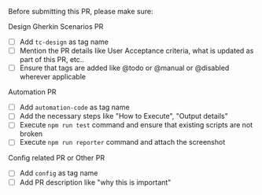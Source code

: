 Before submitting this PR, please make sure:

Design Gherkin Scenarios PR
- [ ] Add `tc-design` as tag name
- [ ] Mention the PR details like User Acceptance criteria, what is updated as part of this PR, etc..
- [ ] Ensure that tags are added like @todo or @manual or @disabled wherever applicable

Automation PR
- [ ] Add `automation-code` as tag name
- [ ] Add the necessary steps like "How to Execute", "Output details"
- [ ] Execute `npm run test` command and ensure that existing scripts are not broken
- [ ] Execute `npm run reporter` command and attach the screenshot

Config related PR or Other PR
- [ ] Add `config` as tag name
- [ ] Add PR description like "why this is important"
